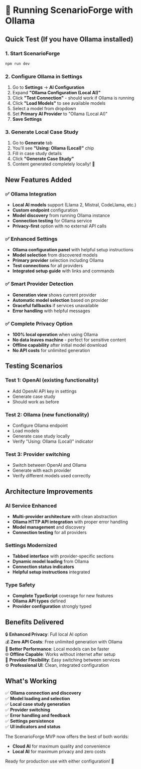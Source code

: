 # 🚀 Running ScenarioForge with Ollama

## Quick Test (If you have Ollama installed)

### 1. Start ScenarioForge
```bash
npm run dev
```

### 2. Configure Ollama in Settings
1. Go to **Settings** → **AI Configuration**
2. Expand **"Ollama Configuration (Local AI)"**
3. Click **"Test Connection"** - should work if Ollama is running
4. Click **"Load Models"** to see available models
5. Select a model from dropdown
6. Set **Primary AI Provider** to "Ollama (Local AI)"
7. **Save Settings**

### 3. Generate Local Case Study
1. Go to **Generate** tab
2. You'll see **"Using: Ollama (Local)"** chip
3. Fill in case study details
4. Click **"Generate Case Study"**
5. Content generated completely locally! 🎉

## New Features Added

### ✅ Ollama Integration
- **Local AI models** support (Llama 2, Mistral, CodeLlama, etc.)
- **Custom endpoint** configuration
- **Model discovery** from running Ollama instance
- **Connection testing** for Ollama service
- **Privacy-first** option with no external API calls

### ✅ Enhanced Settings
- **Ollama configuration panel** with helpful setup instructions
- **Model selection** from discovered models
- **Primary provider** selection including Ollama
- **Test connections** for all providers
- **Integrated setup guide** with links and commands

### ✅ Smart Provider Detection
- **Generation view** shows current provider
- **Automatic model selection** based on provider
- **Graceful fallbacks** if services unavailable
- **Error handling** with helpful messages

### ✅ Complete Privacy Option
- **100% local operation** when using Ollama
- **No data leaves machine** - perfect for sensitive content
- **Offline capability** after initial model download
- **No API costs** for unlimited generation

## Testing Scenarios

### Test 1: OpenAI (existing functionality)
- Add OpenAI API key in settings
- Generate case study
- Should work as before

### Test 2: Ollama (new functionality)
- Configure Ollama endpoint
- Load models
- Generate case study locally
- Verify "Using: Ollama (Local)" indicator

### Test 3: Provider switching
- Switch between OpenAI and Ollama
- Generate with each provider
- Verify different models used correctly

## Architecture Improvements

### AI Service Enhanced
- **Multi-provider architecture** with clean abstraction
- **Ollama HTTP API integration** with proper error handling
- **Model management** and discovery
- **Connection testing** for all providers

### Settings Modernized
- **Tabbed interface** with provider-specific sections
- **Dynamic model loading** from Ollama
- **Connection status indicators**
- **Helpful setup instructions** integrated

### Type Safety
- **Complete TypeScript** coverage for new features
- **Ollama API types** defined
- **Provider configuration** strongly typed

## Benefits Delivered

🔒 **Enhanced Privacy**: Full local AI option  
💰 **Zero API Costs**: Free unlimited generation with Ollama  
🚀 **Better Performance**: Local models can be faster  
🌐 **Offline Capable**: Works without internet after setup  
🔄 **Provider Flexibility**: Easy switching between services  
⚙️ **Professional UI**: Clean, integrated configuration  

## What's Working

✅ **Ollama connection and discovery**  
✅ **Model loading and selection**  
✅ **Local case study generation**  
✅ **Provider switching**  
✅ **Error handling and feedback**  
✅ **Settings persistence**  
✅ **UI indicators and status**  

The ScenarioForge MVP now offers the best of both worlds:
- **Cloud AI** for maximum quality and convenience
- **Local AI** for maximum privacy and zero costs

Ready for production use with either configuration! 🎉